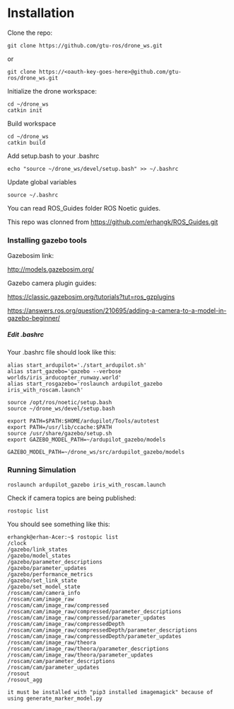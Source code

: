# Installation

Clone the repo:

```
git clone https://github.com/gtu-ros/drone_ws.git
```

or

```
git clone https://<oauth-key-goes-here>@github.com/gtu-ros/drone_ws.git
```

Initialize the drone workspace:

```
cd ~/drone_ws
catkin init
```

Build workspace

```
cd ~/drone_ws
catkin build
```

Add setup.bash to your .bashrc

```
echo "source ~/drone_ws/devel/setup.bash" >> ~/.bashrc
```

Update global variables

```
source ~/.bashrc
```

You can read ROS_Guides folder ROS Noetic guides.

This repo was clonned from https://github.com/erhangk/ROS_Guides.git

### Installing gazebo tools

Gazebosim link:

http://models.gazebosim.org/

Gazebo camera plugin guides:

https://classic.gazebosim.org/tutorials?tut=ros_gzplugins

https://answers.ros.org/question/210695/adding-a-camera-to-a-model-in-gazebo-beginner/

##### Edit .bashrc

Your .bashrc file should look like this:

```
alias start_ardupilot='./start_ardupilot.sh'
alias start_gazebo='gazebo --verbose worlds/iris_arducopter_runway.world'
alias start_rosgazebo='roslaunch ardupilot_gazebo iris_with_roscam.launch'

source /opt/ros/noetic/setup.bash
source ~/drone_ws/devel/setup.bash

export PATH=$PATH:$HOME/ardupilot/Tools/autotest
export PATH=/usr/lib/ccache:$PATH
source /usr/share/gazebo/setup.sh
export GAZEBO_MODEL_PATH=~/ardupilot_gazebo/models

GAZEBO_MODEL_PATH=~/drone_ws/src/ardupilot_gazebo/models
```

### Running Simulation

```
roslaunch ardupilot_gazebo iris_with_roscam.launch
```

Check if camera topics are being published:

```
rostopic list
```

You should see something like this:

```
erhangk@erhan-Acer:~$ rostopic list
/clock
/gazebo/link_states
/gazebo/model_states
/gazebo/parameter_descriptions
/gazebo/parameter_updates
/gazebo/performance_metrics
/gazebo/set_link_state
/gazebo/set_model_state
/roscam/cam/camera_info
/roscam/cam/image_raw
/roscam/cam/image_raw/compressed
/roscam/cam/image_raw/compressed/parameter_descriptions
/roscam/cam/image_raw/compressed/parameter_updates
/roscam/cam/image_raw/compressedDepth
/roscam/cam/image_raw/compressedDepth/parameter_descriptions
/roscam/cam/image_raw/compressedDepth/parameter_updates
/roscam/cam/image_raw/theora
/roscam/cam/image_raw/theora/parameter_descriptions
/roscam/cam/image_raw/theora/parameter_updates
/roscam/cam/parameter_descriptions
/roscam/cam/parameter_updates
/rosout
/rosout_agg
```


`it must be installed with "pip3 installed imagemagick" because of using generate_marker_model.py`
